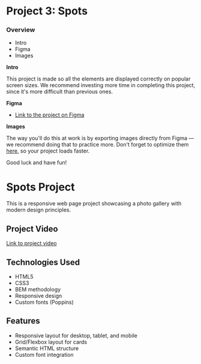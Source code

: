 # Project 3: Spots

### Overview

- Intro
- Figma
- Images

**Intro**

This project is made so all the elements are displayed correctly on popular screen sizes. We recommend investing more time in completing this project, since it's more difficult than previous ones.

**Figma**

- [Link to the project on Figma](https://www.figma.com/file/BBNm2bC3lj8QQMHlnqRsga/Sprint-3-Project-%E2%80%94-Spots?type=design&node-id=2%3A60&mode=design&t=afgNFybdorZO6cQo-1)

**Images**

The way you'll do this at work is by exporting images directly from Figma — we recommend doing that to practice more. Don't forget to optimize them [here](https://tinypng.com/), so your project loads faster.

Good luck and have fun!

# Spots Project

This is a responsive web page project showcasing a photo gallery with modern design principles.

## Project Video

[Link to project video](your-video-link-here)

## Technologies Used

- HTML5
- CSS3
- BEM methodology
- Responsive design
- Custom fonts (Poppins)

## Features

- Responsive layout for desktop, tablet, and mobile
- Grid/Flexbox layout for cards
- Semantic HTML structure
- Custom font integration
